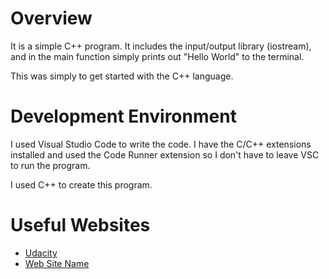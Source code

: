 # Overview

It is a simple C++ program. It includes the input/output library (iostream), and in the main function simply prints out "Hello World" to the terminal.

This was simply to get started with the C++ language. 


# Development Environment

I used Visual Studio Code to write the code. I have the C/C++ extensions installed and used the Code Runner extension so I don't have to leave VSC to run the program.

I used C++ to create this program. 

# Useful Websites

* [Udacity](https://www.udacity.com/blog/2021/05/how-to-print-in-cpp.html)
* [Web Site Name](http://url.link.goes.here)
